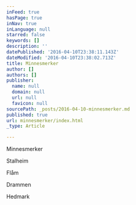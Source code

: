 ```yaml
---
inFeed: true
hasPage: true
inNav: true
inLanguage: null
starred: false
keywords: []
description: ''
datePublished: '2016-04-10T23:38:11.143Z'
dateModified: '2016-04-10T23:38:02.713Z'
title: Minnesmerker
author: []
authors: []
publisher:
  name: null
  domain: null
  url: null
  favicon: null
sourcePath: _posts/2016-04-10-minnesmerker.md
published: true
url: minnesmerker/index.html
_type: Article

---
```

Minnesmerker

Stalheim

Flåm

Drammen

Hedmark